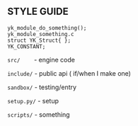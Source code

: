 ## STYLE GUIDE
```
yk_module_do_something();
yk_module_something.c
struct YK_Struct{ };
YK_CONSTANT;
```

``src/``  &nbsp;&nbsp;&nbsp;&nbsp;&nbsp;&nbsp; - engine code

 ``include/``  - public api ( if/when I make one)
 
``sandbox/``  -  testing/entry

``setup.py/``  - setup

``scripts/``  -  something